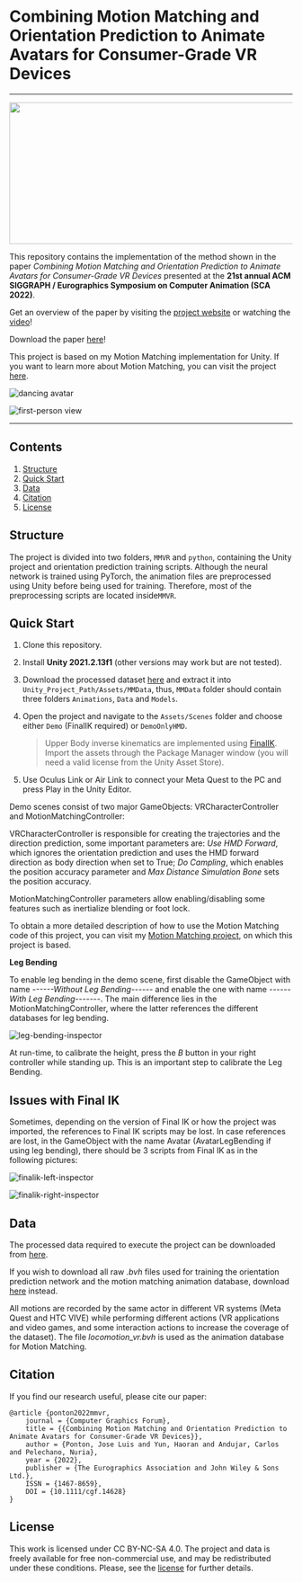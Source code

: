 # Combining Motion Matching and Orientation Prediction to Animate Avatars for Consumer-Grade VR Devices

---

<p align="center">
  <img 
    width="940"
    height="252"
    src="docs/assets/img/teaser.jpg"
  >
</p>

This repository contains the implementation of the method shown in the paper *Combining Motion Matching and Orientation Prediction to Animate Avatars for Consumer-Grade VR Devices* presented at the **21st annual ACM SIGGRAPH / Eurographics Symposium on Computer Animation (SCA 2022)**.

Get an overview of the paper by visiting the [project website](https://upc-virvig.github.io/MMVR/) or watching the [video](https://www.youtube.com/embed/crU9oLX0GnM)!

Download the paper [here](docs/assets/pdf/motion_matching_vr.pdf)!

This project is based on my Motion Matching implementation for Unity. If you want to learn more about Motion Matching, you can visit the project [here](https://github.com/JLPM22/MotionMatching).

![dancing avatar](docs/assets/img/dancing.gif)

![first-person view](docs/assets/img/first_person.gif)

---

## Contents

1. [Structure](#structure)
2. [Quick Start](#quick-start)
3. [Data](#data)
4. [Citation](#citation)
5. [License](#license)

## Structure

The project is divided into two folders, ``MMVR`` and ``python``, containing the Unity project and orientation prediction training scripts. Although the neural network is trained using PyTorch, the animation files are preprocessed using Unity before being used for training. Therefore, most of the preprocessing scripts are located inside``MMVR``.

## Quick Start

1. Clone this repository.

2. Install **Unity 2021.2.13f1** (other versions may work but are not tested).

3. Download the processed dataset [here](https://zenodo.org/record/7048601/files/MMData.zip?download=1) and extract it into ``Unity_Project_Path/Assets/MMData``, thus, ``MMData`` folder should contain three folders ``Animations``, ``Data`` and ``Models``.

4. Open the project and navigate to the ``Assets/Scenes`` folder and choose either ``Demo`` (FinalIK required) or ``DemoOnlyHMD``.
   
   > Upper Body inverse kinematics are implemented using [FinalIK](https://assetstore.unity.com/packages/tools/animation/final-ik-14290). Import the assets through the Package Manager window (you will need a valid license from the Unity Asset Store).

5. Use Oculus Link or Air Link to connect your Meta Quest to the PC and press Play in the Unity Editor. 

Demo scenes consist of two major GameObjects: VRCharacterController and MotionMatchingController:

VRCharacterController is responsible for creating the trajectories and the direction prediction, some important parameters are: *Use HMD Forward*, which ignores the orientation prediction and uses the HMD forward direction as body direction when set to True; *Do Campling*, which enables the position accuracy parameter and *Max Distance Simulation Bone* sets the position accuracy.

MotionMatchingController parameters allow enabling/disabling some features such as inertialize blending or foot lock.

To obtain a more detailed description of how to use the Motion Matching code of this project, you can visit my [Motion Matching project](https://github.com/JLPM22/MotionMatching), on which this project is based.

**Leg Bending**

To enable leg bending in the demo scene, first disable the GameObject with name *------Without Leg Bending------* and enable the one with name *------With Leg Bending-------*. The main difference lies in the MotionMatchingController, where the latter references the different databases for leg bending.

![leg-bending-inspector](docs/assets/img/LegBending.PNG)

At run-time, to calibrate the height, press the *B* button in your right controller while standing up. This is an important step to calibrate the Leg Bending.

## Issues with Final IK

Sometimes, depending on the version of Final IK or how the project was imported, the references to Final IK scripts may be lost. In case references are lost, in the GameObject with the name Avatar (AvatarLegBending if using leg bending), there should be 3 scripts from Final IK as in the following pictures:

![finalik-left-inspector](docs/assets/img/LeftArmIK.PNG)

![finalik-right-inspector](docs/assets/img/RightArmIK.PNG)

## Data

The processed data required to execute the project can be downloaded from [here](https://zenodo.org/record/7048601/files/MMData.zip?download=1).

If you wish to download all raw *.bvh* files used for training the orientation prediction network and the motion matching animation database, download [here](https://zenodo.org/record/7048601/files/MMVR_Dataset.zip?download=1) instead.

All motions are recorded by the same actor in different VR systems (Meta Quest and HTC VIVE) while performing different actions (VR applications and video games, and some interaction actions to increase the coverage of the dataset). The file *locomotion_vr.bvh* is used as the animation database for Motion Matching.

## Citation

If you find our research useful, please cite our paper:

```
@article {ponton2022mmvr,
    journal = {Computer Graphics Forum},
    title = {{Combining Motion Matching and Orientation Prediction to Animate Avatars for Consumer-Grade VR Devices}},
    author = {Ponton, Jose Luis and Yun, Haoran and Andujar, Carlos and Pelechano, Nuria},
    year = {2022},
    publisher = {The Eurographics Association and John Wiley & Sons Ltd.},
    ISSN = {1467-8659},
    DOI = {10.1111/cgf.14628}
}
```

## License

This work is licensed under CC BY-NC-SA 4.0.
The project and data is freely available for free non-commercial use, and may be redistributed under these conditions. Please, see the [license](LICENSE) for further details.
